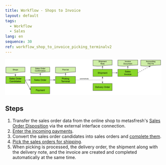 ```yaml
---
title: Workflow - Shops to Invoice
layout: default
tags:
  - Workflow
  - Sales
lang: en
sequence: 30
ref: workflow_shop_to_invoice_picking_terminalv2
---
```


<kbd><img src="assets/Workflow_Shop_to_Invoice (Picking Terminal v2).png" alt="Fig.: Workflow - Shops to Invoice (Picking Terminal v2)"></kbd>

## Steps
1. Transfer the sales order data from the online shop to metasfresh's [Sales Order Disposition](Menu) via the external interface connection.
1. [Enter the incoming payments](Single_incoming_payment).
1. Convert the sales order candidates into sales orders and [complete them](DocumentProcessingComplete).
1. [Pick the sales orders for shipping](Order_picking_delivery_terminalv2).
1. When picking is processed, the delivery order, the shipment along with the delivery note, and the invoice are created and completed automatically at the same time.
